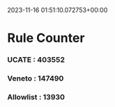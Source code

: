2023-11-16 01:51:10.072753+00:00
# Rule Counter 
 ### UCATE : 403552

 ### Veneto : 147490

 ### Allowlist : 13930